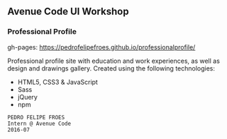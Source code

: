 ## Avenue Code UI Workshop
### Professional Profile

gh-pages: https://pedrofelipefroes.github.io/professionalprofile/

Professional profile site with education and work experiences, as well as design and drawings gallery. Created using the following technologies:

- HTML5, CSS3 & JavaScript
- Sass
- jQuery
- npm

```
PEDRO FELIPE FROES
Intern @ Avenue Code
2016-07
```